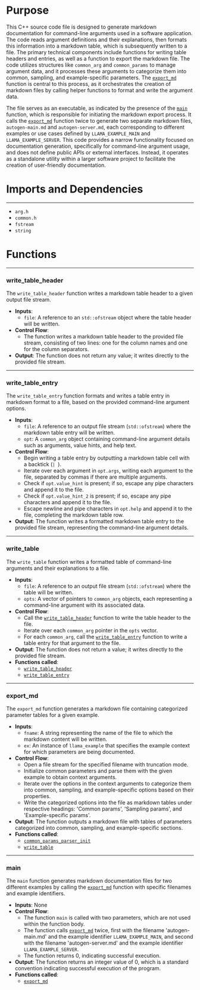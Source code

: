 # Purpose
This C++ source code file is designed to generate markdown documentation for command-line arguments used in a software application. The code reads argument definitions and their explanations, then formats this information into a markdown table, which is subsequently written to a file. The primary technical components include functions for writing table headers and entries, as well as a function to export the markdown file. The code utilizes structures like `common_arg` and `common_params` to manage argument data, and it processes these arguments to categorize them into common, sampling, and example-specific parameters. The [`export_md`](#export_md) function is central to this process, as it orchestrates the creation of markdown files by calling helper functions to format and write the argument data.

The file serves as an executable, as indicated by the presence of the [`main`](#main) function, which is responsible for initiating the markdown export process. It calls the [`export_md`](#export_md) function twice to generate two separate markdown files, `autogen-main.md` and `autogen-server.md`, each corresponding to different examples or use cases defined by `LLAMA_EXAMPLE_MAIN` and `LLAMA_EXAMPLE_SERVER`. This code provides a narrow functionality focused on documentation generation, specifically for command-line argument usage, and does not define public APIs or external interfaces. Instead, it operates as a standalone utility within a larger software project to facilitate the creation of user-friendly documentation.
# Imports and Dependencies

---
- `arg.h`
- `common.h`
- `fstream`
- `string`


# Functions

---
### write\_table\_header<!-- {{#callable:write_table_header}} -->
The `write_table_header` function writes a markdown table header to a given output file stream.
- **Inputs**:
    - `file`: A reference to an `std::ofstream` object where the table header will be written.
- **Control Flow**:
    - The function writes a markdown table header to the provided file stream, consisting of two lines: one for the column names and one for the column separators.
- **Output**: The function does not return any value; it writes directly to the provided file stream.


---
### write\_table\_entry<!-- {{#callable:write_table_entry}} -->
The `write_table_entry` function formats and writes a table entry in markdown format to a file, based on the provided command-line argument options.
- **Inputs**:
    - `file`: A reference to an output file stream (`std::ofstream`) where the markdown table entry will be written.
    - `opt`: A `common_arg` object containing command-line argument details such as arguments, value hints, and help text.
- **Control Flow**:
    - Begin writing a table entry by outputting a markdown table cell with a backtick (`| `).
    - Iterate over each argument in `opt.args`, writing each argument to the file, separated by commas if there are multiple arguments.
    - Check if `opt.value_hint` is present; if so, escape any pipe characters and append it to the file.
    - Check if `opt.value_hint_2` is present; if so, escape any pipe characters and append it to the file.
    - Escape newline and pipe characters in `opt.help` and append it to the file, completing the markdown table row.
- **Output**: The function writes a formatted markdown table entry to the provided file stream, representing the command-line argument details.


---
### write\_table<!-- {{#callable:write_table}} -->
The `write_table` function writes a formatted table of command-line arguments and their explanations to a file.
- **Inputs**:
    - `file`: A reference to an output file stream (`std::ofstream`) where the table will be written.
    - `opts`: A vector of pointers to `common_arg` objects, each representing a command-line argument with its associated data.
- **Control Flow**:
    - Call the [`write_table_header`](#write_table_header) function to write the table header to the file.
    - Iterate over each `common_arg` pointer in the `opts` vector.
    - For each `common_arg`, call the [`write_table_entry`](#write_table_entry) function to write a table entry for that argument to the file.
- **Output**: The function does not return a value; it writes directly to the provided file stream.
- **Functions called**:
    - [`write_table_header`](#write_table_header)
    - [`write_table_entry`](#write_table_entry)


---
### export\_md<!-- {{#callable:export_md}} -->
The `export_md` function generates a markdown file containing categorized parameter tables for a given example.
- **Inputs**:
    - `fname`: A string representing the name of the file to which the markdown content will be written.
    - `ex`: An instance of `llama_example` that specifies the example context for which parameters are being documented.
- **Control Flow**:
    - Open a file stream for the specified filename with truncation mode.
    - Initialize common parameters and parse them with the given example to obtain context arguments.
    - Iterate over the options in the context arguments to categorize them into common, sampling, and example-specific options based on their properties.
    - Write the categorized options into the file as markdown tables under respective headings: 'Common params', 'Sampling params', and 'Example-specific params'.
- **Output**: The function outputs a markdown file with tables of parameters categorized into common, sampling, and example-specific sections.
- **Functions called**:
    - [`common_params_parser_init`](../../common/arg.cpp.driver.md#common_params_parser_init)
    - [`write_table`](#write_table)


---
### main<!-- {{#callable:main}} -->
The `main` function generates markdown documentation files for two different examples by calling the [`export_md`](#export_md) function with specific filenames and example identifiers.
- **Inputs**: None
- **Control Flow**:
    - The function `main` is called with two parameters, which are not used within the function body.
    - The function calls [`export_md`](#export_md) twice, first with the filename 'autogen-main.md' and the example identifier `LLAMA_EXAMPLE_MAIN`, and second with the filename 'autogen-server.md' and the example identifier `LLAMA_EXAMPLE_SERVER`.
    - The function returns 0, indicating successful execution.
- **Output**: The function returns an integer value of 0, which is a standard convention indicating successful execution of the program.
- **Functions called**:
    - [`export_md`](#export_md)


